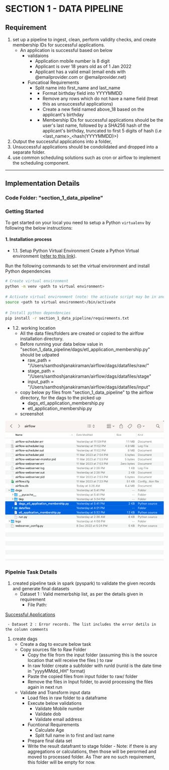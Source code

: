 # SECTION 1 - DATA PIPELINE

## Requirement

1. set up a pipeline to ingest, clean, perform validity checks, and create membership IDs for successful applications. 
   - An application is successful based on below 
      - validaions
        - Application mobile number is 8 digit
        - Applicant is over 18 years old as of 1 Jan 2022
        - Applicant has a valid email (email ends with @emailprovider.com or @emailprovider.net)
      - Funcatioal Requirements
        - Split name into first_name and last_name
        - - Format birthday field into YYYYMMDD
        - - Remove any rows which do not have a name field (treat this as unsuccessful applications)
        - - Create a new field named above_18 based on the applicant's birthday
        - - Membership IDs for successful applications should be the user's last name, followed by a SHA256 hash of the applicant's birthday, truncated to first 5 digits of hash (i.e <last_name>_<hash(YYYYMMDD)>)
2.  Output the successful applications into a folder, 
3.  Unsuccessful applications should be condolidated and dropped into a separate folder.
4.  use common scheduling solutions such as cron or airflow to implement the scheduling component. 

***

## Implementation Details

### Code Folder: "section_1_data_pipeline"
### Getting Started
To get started on your local you need to setup a Python `virtualenv` by following the below instructions:

#### 1.	Installation process

- 1.1. Setup Python Virtual Environment
Create a Python Virtual environment ([refer to this link](https://docs.python.org/3/library/venv.html)).

Run the following commands to set the virtual environment and install Python dependencies

```bash
# Create virtual environment
python -m venv <path to virtual environment>

# Activate virtual environment (note: the activate script may be in another location within the venv)
source <path to virtual environment>/bin/activate

# Install python dependencies
pip install -r section_1_data_pipeline/requirements.txt
```
- 1.2. working location 
  - All the data files/folders are created or copied to the airlfow installation directory. 
  - Before running your data below value in "section_1_data_pipeline/dags/etl_application_membership.py" should be udpated 
    - raw_path = "/Users/santhoshjanakiraman/airflow/dags/datafiles/raw/"
    - stage_path = "/Users/santhoshjanakiraman/airflow/dags/datafiles/stage"
    - input_path = "/Users/santhoshjanakiraman/airflow/dags/datafiles/input"
  - copy below py files from "section_1_data_pipeline" tp the airflow directory, for the dags to the picked up
    - dags_etl_application_membership.py
    - etl_application_membership.py
  - screenshot

<img src="airflow-folder-path.png" width=800 /> 

### Pipelnie Task Details

  1. created pipeline task in spark (pyspark) to validate the given records and generate final datasets
     - Dataset 1 : Valid memerbship list, as per the details given in requirement
       - File Path: 
  
  [Successful Applications](/section_1_data_pipeline/datafiles/stage/20230312_17/successful_applications/part-00000-975bb8b3-f1b7-4e06-a07d-d818373b8cb8-c000.csv)

     - Dataset 2 : Error records. The list includes the error detils in the column comments
  1. create dags 
     - Create a dag to excure below task
     - Copy sources file to Raw Folder
        - Copy the file from the input folder (assuming this is the source location that will receive the files ) to raw
        - In raw folder create a subfolder with runId (runId is the date time in "yyyyMMdd_HH" format)
        - Paste the copied files from input folder to raw/<runId> folder
        - Remove the files in Input folder, to avoid processing the files again in next run
      - Validate and Transform input data
        - Load files in raw folder to a dataframe
        - Execute below validations
          - Validate Mobile number
          - Validate dob
          - Validate email address
        - Fucntional Requirements
          - Calculate Age
          - Split full name in to first and last name
        - Prepare final data set
        - Write the result dataframt to stage folder
    - Note: if there is any aggregations or calculations, then those will be perormed and moved to processed folder. As Ther are no such requirement, this folder will be empty for now. 